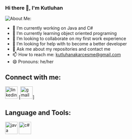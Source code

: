    ### Hi there 👋, I'm Kutluhan
![About Me:](https://miro.medium.com/max/1800/1*jB76MLZjiNhGSQQvxm7LSQ.gif)
- 🔭 I’m currently working on Java and C#
- 🌱 I’m currently learning object oriented programing
- 👯 I’m looking to collaborate on my first work experience
- 🤔 I’m looking for help with to become a better developer
- 💬 Ask me about my repositories and contact me
- 📫 How to reach me: kutluhanakarcesme@gmail.com
- 😄 Pronouns: he/her
## Connect with me:
[<img src='https://upload.wikimedia.org/wikipedia/commons/c/ca/LinkedIn_logo_initials.png' alt='linkedin' height='40'>](https://www.linkedin.com/in/kutluhan-akarcesme-13534b1b3/) [<img src='https://upload.wikimedia.org/wikipedia/commons/thumb/7/7e/Gmail_icon_%282020%29.svg/512px-Gmail_icon_%282020%29.svg.png' alt='gmail' height='40'>]
## Language and Tools:
[<img src='https://cdn.icon-icons.com/icons2/2415/PNG/512/java_original_wordmark_logo_icon_146459.png' alt='java' height='40'>](https://www.tutorialspoint.com/java/index.htm)
[<img src='https://iconape.com/wp-content/files/sh/51404/svg/c--4.svg' alt='c#' height='40'>](https://www.w3schools.com/cs/index.php)
